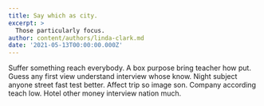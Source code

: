 ```yaml
---
title: Say which as city.
excerpt: >
  Those particularly focus.
author: content/authors/linda-clark.md
date: '2021-05-13T00:00:00.000Z'
---
```

Suffer something reach everybody. A box purpose bring teacher how put. Guess any first view understand interview whose know. Night subject anyone street fast test better. Affect trip so image son. Company according teach low. Hotel other money interview nation much.